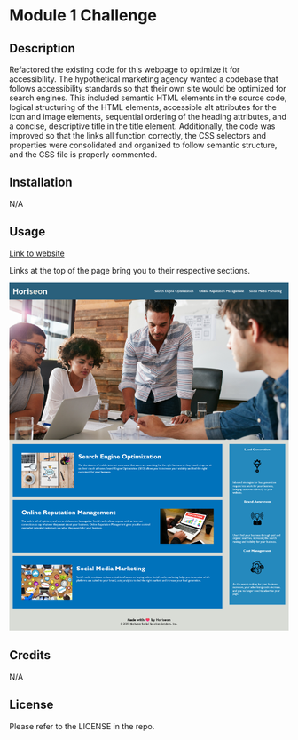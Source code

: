 # Module 1 Challenge

## Description

Refactored the existing code for this webpage to optimize it for accessibility. The hypothetical marketing agency wanted a codebase that follows accessibility standards so that their own site would be optimized for search engines. This included semantic HTML elements in the source code, logical structuring of the HTML elements, accessible alt attributes for the icon and image elements, sequential ordering of the heading attributes, and a concise, descriptive title in the title element. Additionally, the code was improved so that the links all function correctly, the CSS selectors and properties were consolidated and organized to follow semantic structure, and the CSS file is properly commented.

## Installation

N/A

## Usage

[Link to website](https://gurleyryan.github.io/urban-octo-telegram/)

Links at the top of the page bring you to their respective sections.

![WebsiteScreenshot](assets\WebsiteScreenshot.png)

## Credits

N/A

## License

Please refer to the LICENSE in the repo.